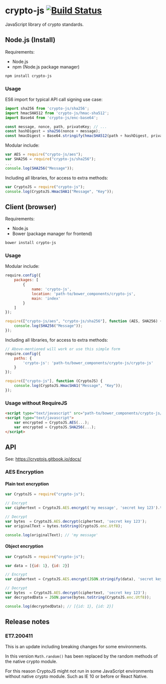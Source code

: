 # crypto-js [![Build Status](https://travis-ci.org/brix/crypto-js.svg?branch=develop)](https://travis-ci.org/brix/crypto-js)

JavaScript library of crypto standards.

## Node.js (Install)

Requirements:

- Node.js
- npm (Node.js package manager)

```bash
npm install crypto-js
```

### Usage

ES6 import for typical API call signing use case:

```javascript
import sha256 from 'crypto-js/sha256';
import hmacSHA512 from 'crypto-js/hmac-sha512';
import Base64 from 'crypto-js/enc-base64';

const message, nonce, path, privateKey; // ...
const hashDigest = sha256(nonce + message);
const hmacDigest = Base64.stringify(hmacSHA512(path + hashDigest, privateKey));
```

Modular include:

```javascript
var AES = require("crypto-js/aes");
var SHA256 = require("crypto-js/sha256");
...
console.log(SHA256("Message"));
```

Including all libraries, for access to extra methods:

```javascript
var CryptoJS = require("crypto-js");
console.log(CryptoJS.HmacSHA1("Message", "Key"));
```

## Client (browser)

Requirements:

- Node.js
- Bower (package manager for frontend)

```bash
bower install crypto-js
```

### Usage

Modular include:

```javascript
require.config({
    packages: [
        {
            name: 'crypto-js',
            location: 'path-to/bower_components/crypto-js',
            main: 'index'
        }
    ]
});

require(["crypto-js/aes", "crypto-js/sha256"], function (AES, SHA256) {
    console.log(SHA256("Message"));
});
```

Including all libraries, for access to extra methods:

```javascript
// Above-mentioned will work or use this simple form
require.config({
    paths: {
        'crypto-js': 'path-to/bower_components/crypto-js/crypto-js'
    }
});

require(["crypto-js"], function (CryptoJS) {
    console.log(CryptoJS.HmacSHA1("Message", "Key"));
});
```

### Usage without RequireJS

```html
<script type="text/javascript" src="path-to/bower_components/crypto-js/crypto-js.js"></script>
<script type="text/javascript">
    var encrypted = CryptoJS.AES(...);
    var encrypted = CryptoJS.SHA256(...);
</script>
```

## API

See: https://cryptojs.gitbook.io/docs/

### AES Encryption

#### Plain text encryption

```javascript
var CryptoJS = require("crypto-js");

// Encrypt
var ciphertext = CryptoJS.AES.encrypt('my message', 'secret key 123').toString();

// Decrypt
var bytes  = CryptoJS.AES.decrypt(ciphertext, 'secret key 123');
var originalText = bytes.toString(CryptoJS.enc.Utf8);

console.log(originalText); // 'my message'
```

#### Object encryption

```javascript
var CryptoJS = require("crypto-js");

var data = [{id: 1}, {id: 2}]

// Encrypt
var ciphertext = CryptoJS.AES.encrypt(JSON.stringify(data), 'secret key 123').toString();

// Decrypt
var bytes  = CryptoJS.AES.decrypt(ciphertext, 'secret key 123');
var decryptedData = JSON.parse(bytes.toString(CryptoJS.enc.Utf8));

console.log(decryptedData); // [{id: 1}, {id: 2}]
```



## Release notes

### ET7.200411

This is an update including breaking changes for some environments.

In this version `Math.random()` has been replaced by the random methods of the native crypto module.

For this reason CryptoJS might not run in some JavaScript environments without native crypto module. Such as IE 10 or before or React Native.

